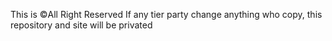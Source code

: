 This is ©️All Right Reserved
If any tier party change anything who copy, this repository and site will be privated 
